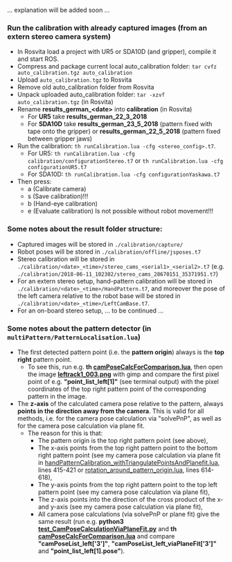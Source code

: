 ... explanation will be added soon ...

### Run the calibration with already captured images (from an extern stereo camera system)

* In Rosvita load a project with UR5 or SDA10D (and gripper), compile it and start ROS.
* Compress and package current local auto_calibration folder: ``tar cvfz auto_calibration.tgz auto_calibration``
* Upload ``auto_calibration.tgz`` to Rosvita
* Remove old auto_calibration folder from Rosvita
* Unpack uploaded auto_calibration folder: ``tar -xzvf auto_calibration.tgz`` (in Rosvita)
* Rename **results_german_\<date\>** into **calibration** (in Rosvita)
  * For **UR5** take **results_german_22_3_2018**
  * For **SDA10D** take **results_german_23_5_2018** (pattern fixed with tape onto the gripper) or **results_german_22_5_2018** (pattern fixed between gripper jaws)
* Run the calibration: ``th runCalibration.lua -cfg <stereo_config>.t7``.
  * For UR5: ``th runCalibration.lua -cfg calibration/configurationStereo.t7`` or ``th runCalibration.lua -cfg configurationUR5.t7``
  * For SDA10D: ``th runCalibration.lua -cfg configurationYaskawa.t7``
* Then press:
  * a (Calibrate camera)
  * s (Save calibration)!!!
  * b (Hand-eye calibration)
  * e (Evaluate calibration) Is not possible without robot movement!!!
  

### Some notes about the result folder structure:
* Captured images will be stored in ``./calibration/capture/``
* Robot poses will be stored in ``./calibration/offline/jsposes.t7``
* Stereo calibration will be stored in ``./calibration/<date>_<time>/stereo_cams_<serial1>_<serial2>.t7`` (e.g. ``./calibration/2018-06-11_102302/stereo_cams_28670151_35371951.t7``)
* For an extern stereo setup, hand-pattern calibration will be stored in ``./calibration/<date>_<time>/HandPattern.t7``, and moreover the pose of the left camera relative to the robot base will be stored in ``./calibration/<date>_<time>/LeftCamBase.t7``.
* For an on-board stereo setup, ... to be continued ...


### Some notes about the pattern detector (in ``multiPattern/PatternLocalisation.lua``) 
* The first detected pattern point (i.e. the **pattern origin**) always is the **top right** pattern point.
  * To see this, run e.g. **th [camPoseCalcForComparison.lua](https://github.com/Xamla/prototyping_altrogge/blob/master/pipette_tip_detection/camPoseCalcForComparison.lua)**, then open the image **[leftrack1_003.png](https://github.com/Xamla/prototyping_altrogge/blob/master/pipette_tip_detection/leftrack1_003.png)** with gimp and compare the first pixel point of e.g. **"point_list_left\[1\]"** (see terminal output) with the pixel coordinates of the top right pattern point of the corresponding pattern in the image.
* The **z-axis** of the calculated camera pose relative to the pattern, always **points in the direction away from the camera**.
  This is valid for all methods, i.e. for the camera pose calculation via "solvePnP", as well as for the camera pose calculation via plane fit.
  * The reason for this is that:
    * The pattern origin is the top right pattern point (see above),
    * The x-axis points from the top right pattern point to the bottom right pattern point (see my camera pose calculation via plane fit in [handPatternCalibration_withTriangulatePointsAndPlanefit.lua](https://github.com/Xamla/prototyping_altrogge/blob/master/calibration/handPatternCalibration_withTriangulatePointsAndPlanefit.lua), lines 415-421 or [rotation_around_pattern_origin.lua](https://github.com/Xamla/prototyping_altrogge/blob/master/calibration/rotation_around_pattern_origin.lua), lines 614-618),
    * The y-axis points from the top right pattern point to the top left pattern point (see my camera pose calculation via plane fit),
    * The z-axis points into the direction of the cross product of the x- and y-axis (see my camera pose calculation via plane fit),
    * All camera pose calculations (via solvePnP or plane fit) give the same result (run e.g. **python3 [test_CamPoseCalculationViaPlaneFit.py](https://github.com/Xamla/prototyping_altrogge/blob/master/pipette_tip_detection/test_CamPoseCalculationViaPlaneFit.py)** and **th [camPoseCalcForComparison.lua](https://github.com/Xamla/prototyping_altrogge/blob/master/pipette_tip_detection/camPoseCalcForComparison.lua)** and compare **"camPoseList_left['3']"**, **"camPoseList_left_viaPlaneFit['3']"** and **"point_list_left[1].pose"**).
